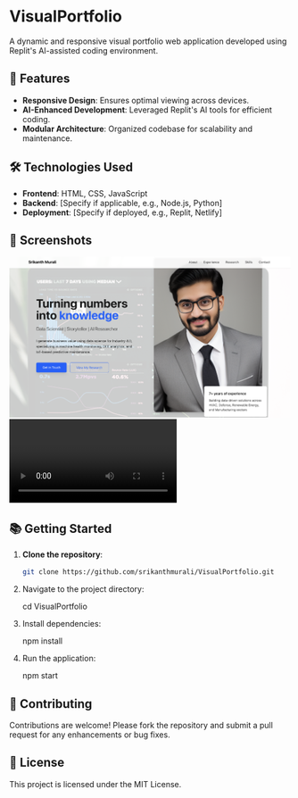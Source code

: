 # VisualPortfolio

A dynamic and responsive visual portfolio web application developed using Replit's AI-assisted coding environment.

## 🚀 Features

- **Responsive Design**: Ensures optimal viewing across devices.
- **AI-Enhanced Development**: Leveraged Replit's AI tools for efficient coding.
- **Modular Architecture**: Organized codebase for scalability and maintenance.

## 🛠️ Technologies Used

- **Frontend**: HTML, CSS, JavaScript
- **Backend**: [Specify if applicable, e.g., Node.js, Python]
- **Deployment**: [Specify if deployed, e.g., Replit, Netlify]

## 📸 Screenshots

![Home Page](Homepage.png)
![Portfolio Section](Visual_Portfolio_Demo.mov)

## 📚 Getting Started

1. **Clone the repository**:
   ```bash
   git clone https://github.com/srikanthmurali/VisualPortfolio.git

2. Navigate to the project directory:
   
   cd VisualPortfolio

3. Install dependencies:

   npm install
   
4. Run the application:

   npm start

## 🤝 Contributing

Contributions are welcome! Please fork the repository and submit a pull request for any enhancements or bug fixes.

## 📄 License

This project is licensed under the MIT License.



